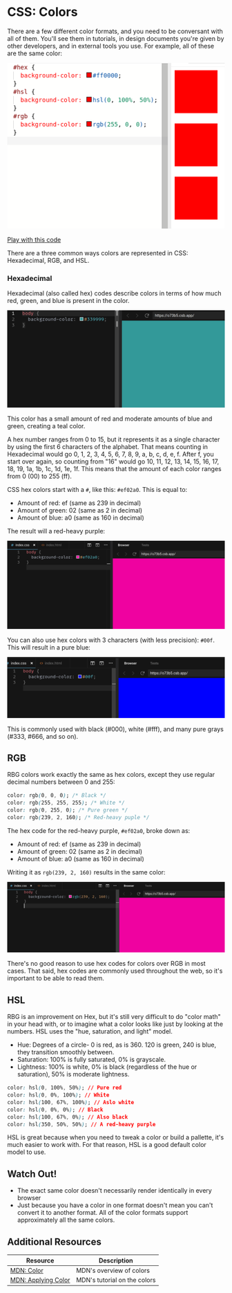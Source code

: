 # CSS: Colors

There are a few different color formats, and you need to be conversant with all of them. You'll see them in tutorials, in design documents you're given by other developers, and in external tools you use. For example, all of these are the same color:

![3 boxes with different color models that are the same color](assets/same-color.png)

[Play with this code](https://codesandbox.io/s/ecstatic-sun-qdulk?file=/index.css)

There are a three common ways colors are represented in CSS: Hexadecimal, RGB, and HSL.

### Hexadecimal

Hexadecimal (also called hex) codes describe colors in terms of how much red, green, and blue is present in the color.

![A teal green hex color code](assets/colors-2.png)

This color has a small amount of red and moderate amounts of blue and green, creating a teal color.

A hex number ranges from 0 to 15, but it represents it as a single character by using the first 6 characters of the alphabet. That means counting in Hexadecimal would go 0, 1, 2, 3, 4, 5, 6, 7, 8, 9, a, b, c, d, e, f. After f, you start over again, so counting from "16" would go 10, 11, 12, 13, 14, 15, 16, 17, 18, 19, 1a, 1b, 1c, 1d, 1e, 1f. This means that the amount of each color ranges from 0 (00) to 255 (ff).

CSS hex colors start with a `#`, like this: `#ef02a0`. This is equal to:

* Amount of red: ef (same as 239 in decimal)
* Amount of green: 02 (same as 2 in decimal)
* Amount of blue: a0 (same as 160 in decimal)

The result will a red-heavy purple:

![A purple hex color code](assets/colors-3.png)

You can also use hex colors with 3 characters (with less precision): `#00f`. This will result in a pure blue:

![A blue hex color code](assets/colors-4.png)

This is commonly used with black (#000), white (#fff), and many pure grays (#333, #666, and so on).

## RGB

RBG colors work exactly the same as hex colors, except they use regular decimal numbers between 0 and 255:

```css
color: rgb(0, 0, 0); /* Black */
color: rgb(255, 255, 255); /* White */
color: rgb(0, 255, 0); /* Pure green */
color: rgb(239, 2, 160); /* Red-heavy puple */
```

The hex code for the red-heavy purple, `#ef02a0`, broke down as:

* Amount of red: ef (same as 239 in decimal)
* Amount of green: 02 (same as 2 in decimal)
* Amount of blue: a0 (same as 160 in decimal)

Writing it as `rgb(239, 2, 160)` results in the same color:

![A purple RGB color code](assets/colors-5.png)

There's no good reason to use hex codes for colors over RGB in most cases. That said, hex codes are commonly used throughout the web, so it's important to be able to read them.

## HSL

RBG is an improvement on Hex, but it's still very difficult to do "color math" in your head with, or to imagine what a color looks like just by looking at the numbers. HSL uses the "hue, saturation, and light" model.

* Hue: Degrees of a circle- 0 is red, as is 360. 120 is green, 240 is blue, they transition smoothly between.
* Saturation: 100% is fully saturated, 0% is grayscale.
* Lightness: 100% is white, 0% is black (regardless of the hue or saturation), 50% is moderate lightness.

```css
color: hsl(0, 100%, 50%); // Pure red
color: hsl(0, 0%, 100%); // White
color: hsl(100, 67%, 100%); // Aslo white
color: hsl(0, 0%, 0%); // Black
color: hsl(100, 67%, 0%); // Also black
color: hsl(350, 50%, 50%); // A red-heavy purple
```

HSL is great because when you need to tweak a color or build a pallette, it's much easier to work with. For that reason, HSL is a good default color model to use.

## Watch Out!

* The exact same color doesn't necessarily render identically in every browser
* Just because you have a color in one format doesn't mean you can't convert it to another format. All of the color formats support approximately all the same colors.

## Additional Resources

| Resource | Description |
| --- | --- |
| [MDN: Color](https://developer.mozilla.org/en-US/docs/Web/CSS/color) | MDN's overview of colors |
| [MDN: Applying Color](https://developer.mozilla.org/en-US/docs/Web/HTML/Applying_color) | MDN's tutorial on the colors |

